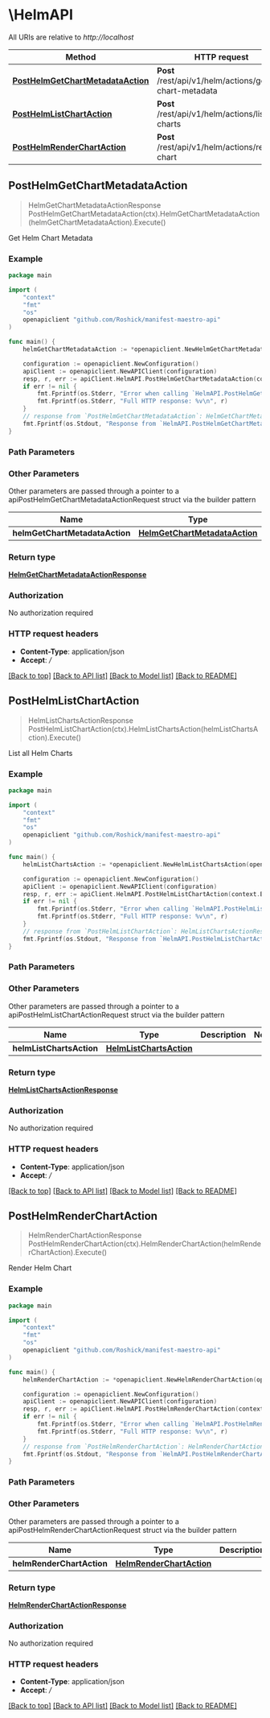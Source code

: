 # \HelmAPI

All URIs are relative to *http://localhost*

Method | HTTP request | Description
------------- | ------------- | -------------
[**PostHelmGetChartMetadataAction**](HelmAPI.md#PostHelmGetChartMetadataAction) | **Post** /rest/api/v1/helm/actions/get-chart-metadata | Get Helm Chart Metadata
[**PostHelmListChartAction**](HelmAPI.md#PostHelmListChartAction) | **Post** /rest/api/v1/helm/actions/list-charts | List all Helm Charts
[**PostHelmRenderChartAction**](HelmAPI.md#PostHelmRenderChartAction) | **Post** /rest/api/v1/helm/actions/render-chart | Render Helm Chart



## PostHelmGetChartMetadataAction

> HelmGetChartMetadataActionResponse PostHelmGetChartMetadataAction(ctx).HelmGetChartMetadataAction(helmGetChartMetadataAction).Execute()

Get Helm Chart Metadata



### Example

```go
package main

import (
	"context"
	"fmt"
	"os"
	openapiclient "github.com/Roshick/manifest-maestro-api"
)

func main() {
	helmGetChartMetadataAction := *openapiclient.NewHelmGetChartMetadataAction(openapiclient.HelmChartReference{GitRepositoryPathReference: openapiclient.NewGitRepositoryPathReference("RepositoryURL_example", "Reference_example")}) // HelmGetChartMetadataAction | 

	configuration := openapiclient.NewConfiguration()
	apiClient := openapiclient.NewAPIClient(configuration)
	resp, r, err := apiClient.HelmAPI.PostHelmGetChartMetadataAction(context.Background()).HelmGetChartMetadataAction(helmGetChartMetadataAction).Execute()
	if err != nil {
		fmt.Fprintf(os.Stderr, "Error when calling `HelmAPI.PostHelmGetChartMetadataAction``: %v\n", err)
		fmt.Fprintf(os.Stderr, "Full HTTP response: %v\n", r)
	}
	// response from `PostHelmGetChartMetadataAction`: HelmGetChartMetadataActionResponse
	fmt.Fprintf(os.Stdout, "Response from `HelmAPI.PostHelmGetChartMetadataAction`: %v\n", resp)
}
```

### Path Parameters



### Other Parameters

Other parameters are passed through a pointer to a apiPostHelmGetChartMetadataActionRequest struct via the builder pattern


Name | Type | Description  | Notes
------------- | ------------- | ------------- | -------------
 **helmGetChartMetadataAction** | [**HelmGetChartMetadataAction**](HelmGetChartMetadataAction.md) |  | 

### Return type

[**HelmGetChartMetadataActionResponse**](HelmGetChartMetadataActionResponse.md)

### Authorization

No authorization required

### HTTP request headers

- **Content-Type**: application/json
- **Accept**: */*

[[Back to top]](#) [[Back to API list]](../README.md#documentation-for-api-endpoints)
[[Back to Model list]](../README.md#documentation-for-models)
[[Back to README]](../README.md)


## PostHelmListChartAction

> HelmListChartsActionResponse PostHelmListChartAction(ctx).HelmListChartsAction(helmListChartsAction).Execute()

List all Helm Charts



### Example

```go
package main

import (
	"context"
	"fmt"
	"os"
	openapiclient "github.com/Roshick/manifest-maestro-api"
)

func main() {
	helmListChartsAction := *openapiclient.NewHelmListChartsAction(openapiclient.HelmRepositoryReference{GitRepositoryReference: openapiclient.NewGitRepositoryReference("RepositoryURL_example", "Reference_example")}) // HelmListChartsAction | 

	configuration := openapiclient.NewConfiguration()
	apiClient := openapiclient.NewAPIClient(configuration)
	resp, r, err := apiClient.HelmAPI.PostHelmListChartAction(context.Background()).HelmListChartsAction(helmListChartsAction).Execute()
	if err != nil {
		fmt.Fprintf(os.Stderr, "Error when calling `HelmAPI.PostHelmListChartAction``: %v\n", err)
		fmt.Fprintf(os.Stderr, "Full HTTP response: %v\n", r)
	}
	// response from `PostHelmListChartAction`: HelmListChartsActionResponse
	fmt.Fprintf(os.Stdout, "Response from `HelmAPI.PostHelmListChartAction`: %v\n", resp)
}
```

### Path Parameters



### Other Parameters

Other parameters are passed through a pointer to a apiPostHelmListChartActionRequest struct via the builder pattern


Name | Type | Description  | Notes
------------- | ------------- | ------------- | -------------
 **helmListChartsAction** | [**HelmListChartsAction**](HelmListChartsAction.md) |  | 

### Return type

[**HelmListChartsActionResponse**](HelmListChartsActionResponse.md)

### Authorization

No authorization required

### HTTP request headers

- **Content-Type**: application/json
- **Accept**: */*

[[Back to top]](#) [[Back to API list]](../README.md#documentation-for-api-endpoints)
[[Back to Model list]](../README.md#documentation-for-models)
[[Back to README]](../README.md)


## PostHelmRenderChartAction

> HelmRenderChartActionResponse PostHelmRenderChartAction(ctx).HelmRenderChartAction(helmRenderChartAction).Execute()

Render Helm Chart



### Example

```go
package main

import (
	"context"
	"fmt"
	"os"
	openapiclient "github.com/Roshick/manifest-maestro-api"
)

func main() {
	helmRenderChartAction := *openapiclient.NewHelmRenderChartAction(openapiclient.HelmChartReference{GitRepositoryPathReference: openapiclient.NewGitRepositoryPathReference("RepositoryURL_example", "Reference_example")}) // HelmRenderChartAction | 

	configuration := openapiclient.NewConfiguration()
	apiClient := openapiclient.NewAPIClient(configuration)
	resp, r, err := apiClient.HelmAPI.PostHelmRenderChartAction(context.Background()).HelmRenderChartAction(helmRenderChartAction).Execute()
	if err != nil {
		fmt.Fprintf(os.Stderr, "Error when calling `HelmAPI.PostHelmRenderChartAction``: %v\n", err)
		fmt.Fprintf(os.Stderr, "Full HTTP response: %v\n", r)
	}
	// response from `PostHelmRenderChartAction`: HelmRenderChartActionResponse
	fmt.Fprintf(os.Stdout, "Response from `HelmAPI.PostHelmRenderChartAction`: %v\n", resp)
}
```

### Path Parameters



### Other Parameters

Other parameters are passed through a pointer to a apiPostHelmRenderChartActionRequest struct via the builder pattern


Name | Type | Description  | Notes
------------- | ------------- | ------------- | -------------
 **helmRenderChartAction** | [**HelmRenderChartAction**](HelmRenderChartAction.md) |  | 

### Return type

[**HelmRenderChartActionResponse**](HelmRenderChartActionResponse.md)

### Authorization

No authorization required

### HTTP request headers

- **Content-Type**: application/json
- **Accept**: */*

[[Back to top]](#) [[Back to API list]](../README.md#documentation-for-api-endpoints)
[[Back to Model list]](../README.md#documentation-for-models)
[[Back to README]](../README.md)

